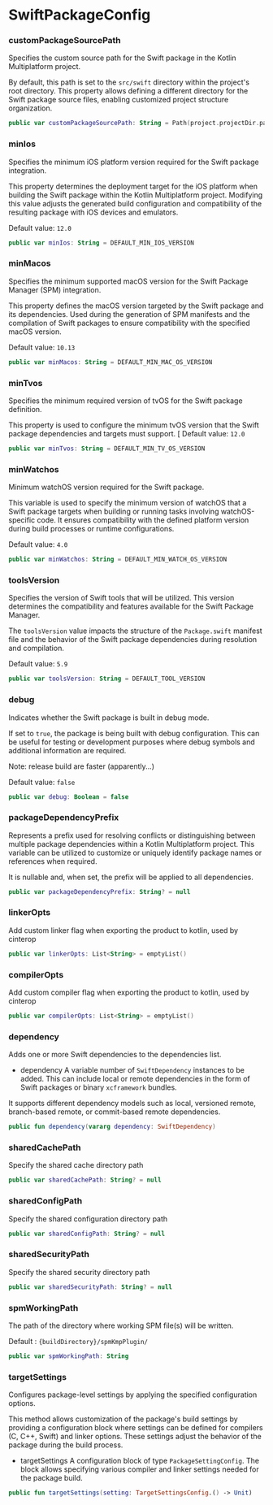 # SwiftPackageConfig

### customPackageSourcePath

Specifies the custom source path for the Swift package in the Kotlin Multiplatform project.

By default, this path is set to the `src/swift` directory within the project's root directory.
This property allows defining a different directory for the Swift package source files,
enabling customized project structure organization.

``` kotlin
public var customPackageSourcePath: String = Path(project.projectDir.path, "src", "swift").pathString
```

### minIos

Specifies the minimum iOS platform version required for the Swift package integration.

This property determines the deployment target for the iOS platform when building the Swift package
within the Kotlin Multiplatform project. Modifying this value adjusts the generated build configuration
and compatibility of the resulting package with iOS devices and emulators.

Default value: `12.0`

``` kotlin
public var minIos: String = DEFAULT_MIN_IOS_VERSION
```

### minMacos

Specifies the minimum supported macOS version for the Swift Package Manager (SPM) integration.

This property defines the macOS version targeted by the Swift package and its dependencies.
Used during the generation of SPM manifests and the compilation of Swift packages to ensure compatibility
with the specified macOS version.

Default value: `10.13`

``` kotlin
public var minMacos: String = DEFAULT_MIN_MAC_OS_VERSION
```

### minTvos

Specifies the minimum required version of tvOS for the Swift package definition.

This property is used to configure the minimum tvOS version that the Swift package
dependencies and targets must support.
[
Default value: `12.0`

``` kotlin
public var minTvos: String = DEFAULT_MIN_TV_OS_VERSION
```

### minWatchos

Minimum watchOS version required for the Swift package.

This variable is used to specify the minimum version of watchOS that a Swift package targets
when building or running tasks involving watchOS-specific code. It ensures compatibility
with the defined platform version during build processes or runtime configurations.

Default value: `4.0`

``` kotlin
public var minWatchos: String = DEFAULT_MIN_WATCH_OS_VERSION
```

### toolsVersion

Specifies the version of Swift tools that will be utilized.
This version determines the compatibility and features available for the Swift Package Manager.

The `toolsVersion` value impacts the structure of the `Package.swift` manifest file and
the behavior of the Swift package dependencies during resolution and compilation.

Default value: `5.9`

``` kotlin
public var toolsVersion: String = DEFAULT_TOOL_VERSION
```

### debug

Indicates whether the Swift package is built in debug mode.

If set to `true`, the package is being built with debug configuration. This can be useful for
testing or development purposes where debug symbols and additional information are required.

Note: release build are faster (apparently...)

Default value: `false`

``` kotlin
public var debug: Boolean = false
```

### packageDependencyPrefix

Represents a prefix used for resolving conflicts or distinguishing between multiple
package dependencies within a Kotlin Multiplatform project.
This variable can be utilized to customize or uniquely identify package names or references when required.

It is nullable and, when set, the prefix will be applied to all dependencies.

``` kotlin
public var packageDependencyPrefix: String? = null
```

### linkerOpts

Add custom linker flag when exporting the product to kotlin, used by cinterop

``` kotlin
public var linkerOpts: List<String> = emptyList()
```

### compilerOpts

Add custom compiler flag when exporting the product to kotlin, used by cinterop

``` kotlin
public var compilerOpts: List<String> = emptyList()
```

### dependency

Adds one or more Swift dependencies to the dependencies list.

- dependency A variable number of `SwiftDependency` instances to be added.
  This can include local or remote dependencies in the form of
  Swift packages or binary `xcframework` bundles.

It supports different dependency models such as local, versioned
remote, branch-based remote, or commit-based remote dependencies.

``` kotlin
public fun dependency(vararg dependency: SwiftDependency)
```

### sharedCachePath

Specify the shared cache directory path

``` kotlin
public var sharedCachePath: String? = null
```

### sharedConfigPath

Specify the shared configuration directory path

``` kotlin
public var sharedConfigPath: String? = null
```

### sharedSecurityPath

Specify the shared security directory path

``` kotlin
public var sharedSecurityPath: String? = null
```

### spmWorkingPath

The path of the directory where working SPM file(s) will be written.

Default : `{buildDirectory}/spmKmpPlugin/`

``` kotlin
public var spmWorkingPath: String
```

### targetSettings

Configures package-level settings by applying the specified configuration options.

This method allows customization of the package's build settings by providing
a configuration block where settings can be defined for compilers (C, C++, Swift)
and linker options. These settings adjust the behavior of the package during the build process.

- targetSettings A configuration block of type `PackageSettingConfig`. The block allows
  specifying various compiler and linker settings needed for the package build.

``` kotlin
public fun targetSettings(setting: TargetSettingsConfig.() -> Unit)
```
